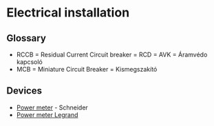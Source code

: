 Electrical installation
========================

Glossary
--------

* RCCB = Residual Current Circuit breaker = RCD = AVK = Áramvédo kapcsoló
* MCB = Miniature Circuit Breaker = Kismegszakító

Devices
-------

-   [Power meter] - Schneider
-   [Power meter Legrand]

  [Power meter]: https://www.zigbee2mqtt.io/devices/A9MEM1570.html
  [Power meter Legrand]: https://elektrikstore.hu/Legrand-Netatmo-412015-CX3-fogyasztasmero-1-modul-szeles-1-db-zart-aramvaltoval-szallitva-80A-bezs
